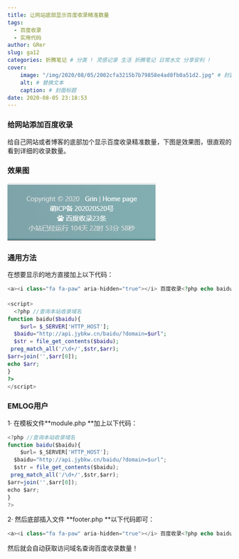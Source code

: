```yaml
---
title: 让网站底部显示百度收录精准数量 
tags:
  - 百度收录
  - 实用代码
author: GRer
slug: ga12
categories: 折腾笔记 # 分类 ! 灵感记录 生活 折腾笔记 日常水文 分享安利 !
cover:
    image: "/img/2020/08/05/2002cfa3215b7b79858e4ad8fb0a51d2.jpg" # 封面url
    alt: # 替换文本
    caption: # 封面标题
date: 2020-08-05 23:18:53
---
```


### 给网站添加百度收录

给自己网站或者博客的底部加个显示百度收录精准数量，下图是效果图，很直观的看到详细的收录数量。

### 效果图

![效果浏览](/img/2020/08/05/dibu1231241541.jpg)

### 通用方法

在想要显示的地方直接加上以下代码：

```php
<a><i class="fa fa-paw" aria-hidden="true"></i> 百度收录<?php echo baidu($baidu) ?>条</a>

<script>
  <?php //查询本站收录域名
function baidu($baidu){
    $url= $_SERVER['HTTP_HOST'];
  $baidu="http://api.jybkw.cn/baidu/?domain=$url";
  $str = file_get_contents($baidu);
 preg_match_all('/\d+/',$str,$arr);
$arr=join('',$arr[0]);
echo $arr;
}
?>
</script>
```

### EMLOG用户

1· 在模板文件**module.php **加上以下代码：

```js
<?php //查询本站收录域名
function baidu($baidu){
    $url= $_SERVER['HTTP_HOST'];
  $baidu="http://api.jybkw.cn/baidu/?domain=$url";
  $str = file_get_contents($baidu);
 preg_match_all('/\d+/',$str,$arr);
$arr=join('',$arr[0]);
echo $arr;
}
?>
```

2· 然后底部插入文件 **footer.php **以下代码即可：

```php
<a><i class="fa fa-paw" aria-hidden="true"></i> 百度收录<?php echo baidu($baidu) ?>条</a>
```

然后就会自动获取访问域名查询百度收录数量！